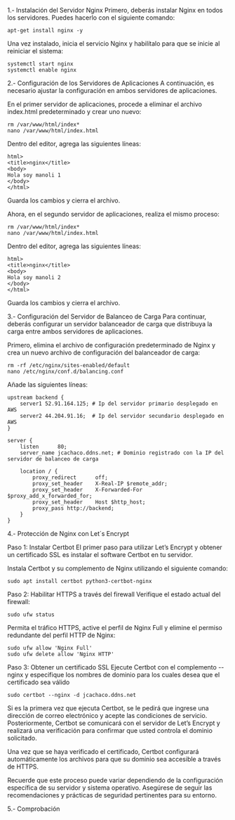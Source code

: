 1.- Instalación del Servidor Nginx
Primero, deberás instalar Nginx en todos los servidores. Puedes hacerlo con el siguiente comando:

```
apt-get install nginx -y
```

Una vez instalado, inicia el servicio Nginx y habilítalo para que se inicie al reiniciar el sistema:

```
systemctl start nginx
systemctl enable nginx
```

2.- Configuración de los Servidores de Aplicaciones
A continuación, es necesario ajustar la configuración en ambos servidores de aplicaciones.

En el primer servidor de aplicaciones, procede a eliminar el archivo index.html predeterminado y crear uno nuevo:

```
rm /var/www/html/index*
nano /var/www/html/index.html
```

Dentro del editor, agrega las siguientes líneas:

```
html>
<title>nginx</title>
<body>
Hola soy manoli 1
</body>
</html>
```

Guarda los cambios y cierra el archivo.

Ahora, en el segundo servidor de aplicaciones, realiza el mismo proceso:

```
rm /var/www/html/index*
nano /var/www/html/index.html
```

Dentro del editor, agrega las siguientes líneas:

```
html>
<title>nginx</title>
<body>
Hola soy manoli 2
</body>
</html>
```
Guarda los cambios y cierra el archivo.


3.- Configuración del Servidor de Balanceo de Carga
Para continuar, deberás configurar un servidor balanceador de carga que distribuya la carga entre ambos servidores de aplicaciones.

Primero, elimina el archivo de configuración predeterminado de Nginx y crea un nuevo archivo de configuración del balanceador de carga:

```
rm -rf /etc/nginx/sites-enabled/default 
nano /etc/nginx/conf.d/balancing.conf
```

Añade las siguientes líneas:

```
upstream backend {
    server1 52.91.164.125; # Ip del servidor primario desplegado en AWS
    server2 44.204.91.16;  # Ip del servidor secundario desplegado en AWS
}

server {
    listen      80;
    server_name jcachaco.ddns.net; # Dominio registrado con la IP del servidor de balanceo de carga

    location / {
        proxy_redirect      off;
        proxy_set_header    X-Real-IP $remote_addr;
        proxy_set_header    X-Forwarded-For $proxy_add_x_forwarded_for;
        proxy_set_header    Host $http_host;
        proxy_pass http://backend;
    }
}
```

4.- Protección de Nginx con Let´s Encrypt

Paso 1: Instalar Certbot
El primer paso para utilizar Let’s Encrypt y obtener un certificado SSL es instalar el software Certbot en tu servidor.

Instala Certbot y su complemento de Nginx utilizando el siguiente comando:

```
sudo apt install certbot python3-certbot-nginx
```

Paso 2: Habilitar HTTPS a través del firewall
Verifique el estado actual del firewall:

```
sudo ufw status
```

Permita el tráfico HTTPS, active el perfil de Nginx Full y elimine el permiso redundante del perfil HTTP de Nginx:

```
sudo ufw allow 'Nginx Full'
sudo ufw delete allow 'Nginx HTTP'
```

Paso 3: Obtener un certificado SSL
Ejecute Certbot con el complemento --nginx y especifique los nombres de dominio para los cuales desea que el certificado sea válido

```
sudo certbot --nginx -d jcachaco.ddns.net
```

Si es la primera vez que ejecuta Certbot, se le pedirá que ingrese una dirección de correo electrónico y acepte las condiciones de servicio. Posteriormente, Certbot se comunicará con el servidor de Let’s Encrypt y realizará una verificación para confirmar que usted controla el dominio solicitado.

Una vez que se haya verificado el certificado, Certbot configurará automáticamente los archivos para que su dominio sea accesible a través de HTTPS.

Recuerde que este proceso puede variar dependiendo de la configuración específica de su servidor y sistema operativo. Asegúrese de seguir las recomendaciones y prácticas de seguridad pertinentes para su entorno.

5.- Comprobación
